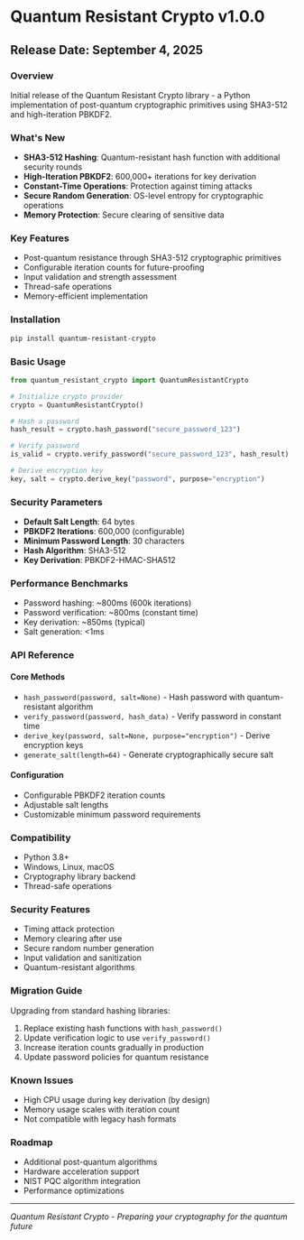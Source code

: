 # Quantum Resistant Crypto v1.0.0

## Release Date: September 4, 2025

### Overview
Initial release of the Quantum Resistant Crypto library - a Python implementation of post-quantum cryptographic primitives using SHA3-512 and high-iteration PBKDF2.

### What's New
- **SHA3-512 Hashing**: Quantum-resistant hash function with additional security rounds
- **High-Iteration PBKDF2**: 600,000+ iterations for key derivation
- **Constant-Time Operations**: Protection against timing attacks
- **Secure Random Generation**: OS-level entropy for cryptographic operations
- **Memory Protection**: Secure clearing of sensitive data

### Key Features
- Post-quantum resistance through SHA3-512 cryptographic primitives
- Configurable iteration counts for future-proofing
- Input validation and strength assessment
- Thread-safe operations
- Memory-efficient implementation

### Installation
```bash
pip install quantum-resistant-crypto
```

### Basic Usage
```python
from quantum_resistant_crypto import QuantumResistantCrypto

# Initialize crypto provider
crypto = QuantumResistantCrypto()

# Hash a password
hash_result = crypto.hash_password("secure_password_123")

# Verify password
is_valid = crypto.verify_password("secure_password_123", hash_result)

# Derive encryption key
key, salt = crypto.derive_key("password", purpose="encryption")
```

### Security Parameters
- **Default Salt Length**: 64 bytes
- **PBKDF2 Iterations**: 600,000 (configurable)
- **Minimum Password Length**: 30 characters
- **Hash Algorithm**: SHA3-512
- **Key Derivation**: PBKDF2-HMAC-SHA512

### Performance Benchmarks
- Password hashing: ~800ms (600k iterations)
- Password verification: ~800ms (constant time)
- Key derivation: ~850ms (typical)
- Salt generation: <1ms

### API Reference

#### Core Methods
- `hash_password(password, salt=None)` - Hash password with quantum-resistant algorithm
- `verify_password(password, hash_data)` - Verify password in constant time
- `derive_key(password, salt=None, purpose="encryption")` - Derive encryption keys
- `generate_salt(length=64)` - Generate cryptographically secure salt

#### Configuration
- Configurable PBKDF2 iteration counts
- Adjustable salt lengths
- Customizable minimum password requirements

### Compatibility
- Python 3.8+
- Windows, Linux, macOS
- Cryptography library backend
- Thread-safe operations

### Security Features
- Timing attack protection
- Memory clearing after use
- Secure random number generation
- Input validation and sanitization
- Quantum-resistant algorithms

### Migration Guide
Upgrading from standard hashing libraries:
1. Replace existing hash functions with `hash_password()`
2. Update verification logic to use `verify_password()`
3. Increase iteration counts gradually in production
4. Update password policies for quantum resistance

### Known Issues
- High CPU usage during key derivation (by design)
- Memory usage scales with iteration count
- Not compatible with legacy hash formats

### Roadmap
- Additional post-quantum algorithms
- Hardware acceleration support
- NIST PQC algorithm integration
- Performance optimizations

---
*Quantum Resistant Crypto - Preparing your cryptography for the quantum future*

